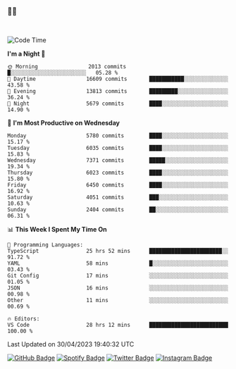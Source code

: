 ### 🤙🍺

<!-- <a href="https://github-readme-stats.vercel.app/api?username=hzak2xx&count_private=true&show_icons=true&theme=dracula">
  <img align="center" src="https://github-readme-stats.vercel.app/api?username=hzak2xx&count_private=true&show_icons=true&theme=dracula" />
</a>
</br> -->
</br>

<!--START_SECTION:waka-->
![Code Time](http://img.shields.io/badge/Code%20Time-2%2C386%20hrs%203%20mins-blue)

**I'm a Night 🦉** 

```text
🌞 Morning                2013 commits        █░░░░░░░░░░░░░░░░░░░░░░░░   05.28 % 
🌆 Daytime                16609 commits       ███████████░░░░░░░░░░░░░░   43.58 % 
🌃 Evening                13813 commits       █████████░░░░░░░░░░░░░░░░   36.24 % 
🌙 Night                  5679 commits        ████░░░░░░░░░░░░░░░░░░░░░   14.90 % 
```
📅 **I'm Most Productive on Wednesday** 

```text
Monday                   5780 commits        ████░░░░░░░░░░░░░░░░░░░░░   15.17 % 
Tuesday                  6035 commits        ████░░░░░░░░░░░░░░░░░░░░░   15.83 % 
Wednesday                7371 commits        █████░░░░░░░░░░░░░░░░░░░░   19.34 % 
Thursday                 6023 commits        ████░░░░░░░░░░░░░░░░░░░░░   15.80 % 
Friday                   6450 commits        ████░░░░░░░░░░░░░░░░░░░░░   16.92 % 
Saturday                 4051 commits        ███░░░░░░░░░░░░░░░░░░░░░░   10.63 % 
Sunday                   2404 commits        ██░░░░░░░░░░░░░░░░░░░░░░░   06.31 % 
```


📊 **This Week I Spent My Time On** 

```text
💬 Programming Languages: 
TypeScript               25 hrs 52 mins      ███████████████████████░░   91.72 % 
YAML                     58 mins             █░░░░░░░░░░░░░░░░░░░░░░░░   03.43 % 
Git Config               17 mins             ░░░░░░░░░░░░░░░░░░░░░░░░░   01.05 % 
JSON                     16 mins             ░░░░░░░░░░░░░░░░░░░░░░░░░   00.98 % 
Other                    11 mins             ░░░░░░░░░░░░░░░░░░░░░░░░░   00.69 % 

🔥 Editors: 
VS Code                  28 hrs 12 mins      █████████████████████████   100.00 % 
```


 Last Updated on 30/04/2023 19:40:32 UTC
<!--END_SECTION:waka-->

[![GitHub Badge](https://img.shields.io/badge/GitHub-100000?style=for-the-badge&logo=github&logoColor=white)](https://github.com/hzak2xx)
[![Spotify Badge](https://img.shields.io/badge/Spotify-1ED760?&style=for-the-badge&logo=spotify&logoColor=white)](https://open.spotify.com/user/uf90s6sbbh75a1mt44clkhkvf)
[![Twitter Badge](https://img.shields.io/badge/Twitter-1DA1F2?style=for-the-badge&logo=twitter&logoColor=white)](https://twitter.com/hzak2xx)
[![Instagram Badge](https://img.shields.io/badge/Instagram-E4405F?style=for-the-badge&logo=instagram&logoColor=white)](https://www.instagram.com/hzak2xx/)
